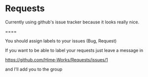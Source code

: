 Requests
========

Currently using github's issue tracker because it looks really nice.

====

You should assign labels to your issues (Bug, Request)

If you want to be able to label your requests just leave a message in

https://github.com/Hime-Works/Requests/issues/1

and I'll add you to the group
